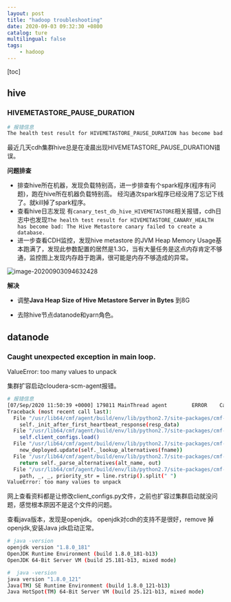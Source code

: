 ```yaml
---
layout: post
title: "hadoop troubleshooting"
date: 2020-09-03 09:32:30 +0800
catalog: ture
multilingual: false
tags:
    - hadoop
---
```


[toc]

## hive

### HIVEMETASTORE_PAUSE_DURATION

```bash
# 报错信息
The health test result for HIVEMETASTORE_PAUSE_DURATION has become bad: Average time spent paused was 37.1 second(s) (61.91%) per minute over the previous 5 minute(s). Critical threshold: 60.00%.
```

最近几天cdh集群hive总是在凌晨出现HIVEMETASTORE_PAUSE_DURATION错误。

**问题排查**

- 排查hive所在机器，发现负载特别高，进一步排查有个spark程序(程序有问题)，跑在hive所在机器负载特别高。 经沟通次spark程序已经没用了忘记下线了。就kill掉了spark程序。
- 查看hive日志发现 有`canary_test_db_hive_HIVEMETASTORE`相关报错，cdh日志中也发现`The health test result for HIVEMETASTORE_CANARY_HEALTH has become bad: The Hive Metastore canary failed to create a database.`
- 进一步查看CDH监控，发现hive metastore 的JVM Heap Memory Usage基本跑满了，发现此参数配置的居然是1.3G，当有大量任务是这点内存肯定不够通，监控图上发现内存趋于跑满，很可能是内存不够造成的异常。

![image-20200903094632428](https://llussy.github.io/images/image-20200903094632428.png)

**解决**

- 调整**Java Heap Size of Hive Metastore Server in Bytes** 到8G

- 去除hive节点datanode和yarn角色。

  



## datanode

### Caught unexpected exception in main loop. 

ValueError: too many values to unpack

集群扩容启动cloudera-scm-agent报错。

```bash
# 报错信息
[07/Sep/2020 11:50:39 +0000] 179811 MainThread agent        ERROR    Caught unexpected exception in main loop.
Traceback (most recent call last):
  File "/usr/lib64/cmf/agent/build/env/lib/python2.7/site-packages/cmf-5.9.1-py2.7.egg/cmf/agent.py", line 758, in start
    self._init_after_first_heartbeat_response(resp_data)
  File "/usr/lib64/cmf/agent/build/env/lib/python2.7/site-packages/cmf-5.9.1-py2.7.egg/cmf/agent.py", line 938, in _init_after_first_heartbeat_response
    self.client_configs.load()
  File "/usr/lib64/cmf/agent/build/env/lib/python2.7/site-packages/cmf-5.9.1-py2.7.egg/cmf/client_configs.py", line 682, in load
    new_deployed.update(self._lookup_alternatives(fname))
  File "/usr/lib64/cmf/agent/build/env/lib/python2.7/site-packages/cmf-5.9.1-py2.7.egg/cmf/client_configs.py", line 432, in _lookup_alternatives
    return self._parse_alternatives(alt_name, out)
  File "/usr/lib64/cmf/agent/build/env/lib/python2.7/site-packages/cmf-5.9.1-py2.7.egg/cmf/client_configs.py", line 444, in _parse_alternatives
    path, _, _, priority_str = line.rstrip().split(" ")
ValueError: too many values to unpack
```

网上查看资料都是让修改client_configs.py文件，之前也扩容过集群启动就没问题，感觉根本原因不是这个文件的问题。

查看java版本，发现是openjdk。 openjdk对cdh的支持不是很好，remove 掉openjdk,安装Java jdk启动正常。

```bash
# java -version  
openjdk version "1.8.0_181"
OpenJDK Runtime Environment (build 1.8.0_181-b13)
OpenJDK 64-Bit Server VM (build 25.181-b13, mixed mode)

#  java -version
java version "1.8.0_121"
Java(TM) SE Runtime Environment (build 1.8.0_121-b13)
Java HotSpot(TM) 64-Bit Server VM (build 25.121-b13, mixed mode)
```

